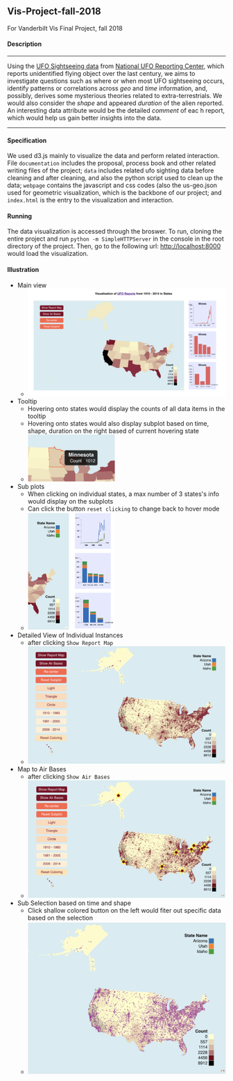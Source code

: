 ## Vis-Project-fall-2018
For Vanderbilt Vis Final Project, fall 2018

#### Description 

---
Using the [UFO Sightseeing data](https://www.kaggle.com/NUFORC/ufo-sightings) from [National UFO Reporting Center](http://www.nuforc.org/), which reports unidentified flying object over the last century, we aims to investigate questions such as where or when most UFO sightseeing occurs, identify patterns or correlations across *geo* and *time* information, and, possibly, derives some mysterious theories related to extra-terrestrials. We would also consider the *shape* and appeared *duration* of the alien reported. An interesting data attribute would be the detailed *comment* of eac
h report, which would help us gain better insights into the data.

---

#### Specification

We used d3.js mainly to visualize the data and perform related interaction.
File `documentation` includes the proposal, process book and other related writing files of the project; `data` includes related ufo sighting data before cleaning and after cleaning, and also the python script used to clean up the data; `webpage` contains the javascript and css codes (also the us-geo.json used for geometric visualization, which is the backbone of our project; and `index.html` is the entry to the visualization and interaction.

#### Running

The data visualization is accessed through the broswer. To run, cloning the entire project and run `python -m SimpleHTTPServer` in the console in the root directory of the project. Then, go to the following url: [http://localhost:8000](http://localhost:8000) would load the visualization.


#### Illustration
- Main view
    - <img src="sample_images/ScreenShot_1.png" width="700" />
- Tooltip
    - Hovering onto states would display the counts of all data items in the tooltip
    - Hovering onto states would also display subplot based on time, shape, duration on the right based of current hovering state
    - <img src="sample_images/ScreenShot_3.png" width="200" />
- Sub plots
    - When clicking on individual states, a max number of 3 states's info would display on the subplots
    - Can click the button `reset clicking` to change back to hover mode
    - <img src="sample_images/ScreenShot_2.png" width="200" />
- Detailed View of Individual Instances
    - after clicking `Show Report Map`
    - <img src="sample_images/ScreenShot_4.png" width="500" />
- Map to Air Bases 
    - after clicking `Show Air Bases`
    - <img src="sample_images/ScreenShot_5.png" width="500" />
- Sub Selection based on time and shape
    - Click shallow colored button on the left would fiter out specific data based on the selection
    - <img src="sample_images/ScreenShot_6.png" width="500" />

